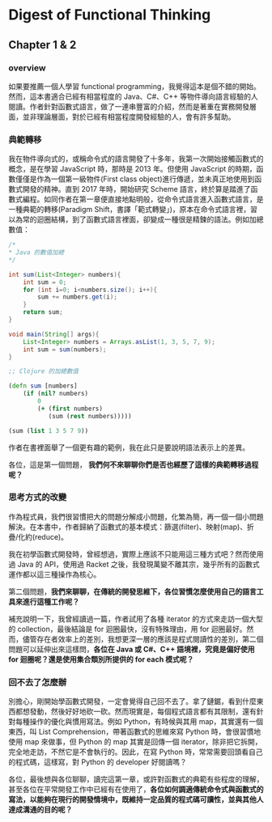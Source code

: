 # Digest of Functional Thinking

## Chapter 1 & 2

### overview

如果要推薦一個人學習 functional programming，我覺得這本是個不錯的開始。然而，這本書適合已經有相當程度的 Java、C#、C++ 等物件導向語言經驗的人閱讀。作者針對函數式語言，做了一連串豐富的介紹，然而是著重在實務開發層面，並非理論層面，對於已經有相當程度開發經驗的人，會有許多幫助。

### 典範轉移

我在物件導向式的，或稱命令式的語言開發了十多年，我第一次開始接觸函數式的概念，是在學習 JavaScript 時，那時是 2013 年。但使用 JavaScript 的時期，函數僅僅是作為一個第一級物件(First class object)進行傳遞，並未真正地使用到函數式開發的精神。直到 2017 年時，開始研究 Scheme 語言，終於算是踏進了函數式編程。如同作者在第一章便直接地點明般，從命令式語言進入函數式語言，是一種典範的轉移(Paradigm Shift，書譯「範式轉變」)，原本在命令式語言裡，習以為常的迴圈結構，到了函數式語言裡面，卻變成一種很是精鍊的語法。例如加總數值：

```java
/*
* Java 的數值加總
*/

int sum(List<Integer> numbers){
	int sum = 0;
    for (int i=0; i<numbers.size(); i++){
        sum += numbers.get(i);
    }
    return sum;
}

void main(String[] args){
    List<Integer> numbers = Arrays.asList(1, 3, 5, 7, 9);
    int sum = sum(numbers);
}
```

```clojure
;; Clojure 的加總數值

(defn sum [numbers]
    (if (nil? numbers)
        0
        (+ (first numbers)
           (sum (rest numbers)))))

(sum (list 1 3 5 7 9))
```

作者在書裡面舉了一個更有趣的範例，我在此只是要說明語法表示上的差異。

各位，這是第一個問題， **我們何不來聊聊你們是否也經歷了這樣的典範轉移過程呢？**

### 思考方式的改變

作為程式員，我們很習慣把大的問題分解成小問題，化繁為簡，再一個一個小問題解決。在本書中，作者歸納了函數式的基本模式：篩選(filter)、映射(map)、折疊/化約(reduce)。

我在初學函數式開發時，曾經想過，實際上應該不只能用這三種方式吧？然而使用過 Java 的 API，使用過 Racket 之後，我發現萬變不離其宗，幾乎所有的函數式運作都以這三種操作為核心。

第二個問題，**我們來聊聊，在傳統的開發思維下，各位習慣怎麼使用自己的語言工具來進行這種工作呢？**

補充說明一下，我曾經讀過一篇，作者試用了各種 iterator 的方式來走訪一個大型的 collection，最後結論是 for 迴圈最快，沒有特殊理由，用 for 迴圈最好。然而，儘管存在者效率上的差別，我想更深一層的應該是程式閱讀性的差別，第二個問題可以延伸出來這樣問，**各位在 Java 或 C#、C++ 語境裡，究竟是偏好使用 for 迴圈呢？還是使用集合類別所提供的 for each 模式呢？**

### 回不去了怎麼辦

別擔心，剛開始學函數式開發，一定會覺得自己回不去了。拿了鏈鋸，看到什麼東西都想發動，然後好好地砍一砍。然而現實是，每個程式語言都有其限制，還有針對每種操作的優化與慣用寫法。例如 Python，有時候與其用 map，其實還有一個東西，叫 List Comprehension，帶著函數式的思維來寫 Python 時，會很習慣地使用 map 來做事，但 Python 的 map 其實是回傳一個 iterator，除非把它拆開，完全地走訪，不然它是不會執行的。因此，在寫 Python 時，常常需要回頭看自己的程式碼，這樣寫，對 Python 的 developer 好閱讀嗎？

各位，最後想與各位聊聊，讀完這第一章，或許對函數式的典範有些程度的理解，甚至各位在平常開發工作中已經有在使用了，**各位如何調適傳統命令式與函數式的寫法，以能夠在現行的開發情境中，既維持一定品質的程式碼可讀性，並與其他人達成溝通的目的呢？**
